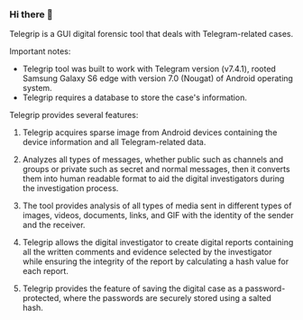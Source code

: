 ### Hi there 👋

Telegrip is a GUI digital forensic tool that deals with Telegram-related cases.

Important notes:

- Telegrip tool was built to work with Telegram version (v7.4.1), rooted Samsung Galaxy S6 edge with version 7.0 (Nougat) of Android operating system.
- Telegrip requires a database to store the case's information.

Telegrip provides several features: 

1. Telegrip acquires sparse image from Android devices containing the device information and all Telegram-related data.

2. Analyzes all types of messages, whether public such as channels and groups or private such as secret and normal messages, then it converts them into human readable format to aid the digital investigators during the investigation process.

3. The tool provides analysis of all types of media sent in different types of images, videos, documents, links, and GIF with the identity of the sender and the receiver.

4. Telegrip allows the digital investigator to create digital reports containing all the written comments and evidence selected by the investigator while ensuring the integrity of the report by calculating a hash value for each report. 

5. Telegrip provides the feature of saving the digital case as a password-protected, where the passwords are securely stored using a salted hash.


